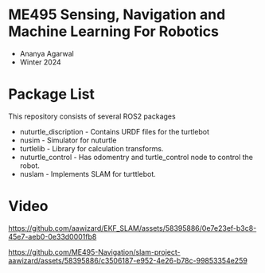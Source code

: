 # ME495 Sensing, Navigation and Machine Learning For Robotics
* Ananya Agarwal
* Winter 2024
# Package List
This repository consists of several ROS2 packages
- nuturtle_discription - Contains URDF files for the turtlebot
- nusim - Simulator for nuturtle
- turtlelib - Library for calculation transforms.
- nuturtle_control - Has odomentry and turtle_control node to control the robot.
- nuslam - Implements SLAM for turttlebot.

# Video

 https://github.com/aawizard/EKF_SLAM/assets/58395886/0e7e23ef-b3c8-45e7-aeb0-0e33d0001fb8
 
 https://github.com/ME495-Navigation/slam-project-aawizard/assets/58395886/c3506187-e952-4e26-b78c-99853354e259

